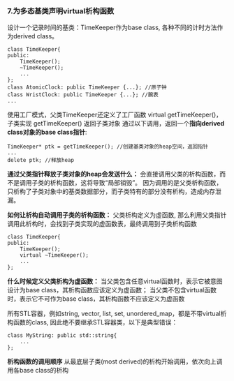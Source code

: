 ### 7.为多态基类声明virtual析构函数
设计一个记录时间的基类：TimeKeeper作为base class, 各种不同的计时方法作为derived class。
```
class TimeKeeper{
public:
    TimeKeeper();
    ~TimeKeeper();
    ...
};
class AtomicClock: public TimeKeeper {...}; //原子钟
class WristClock: public TimeKeeper {...}; //腕表
...
```

使用工厂模式，父类TimeKeeper还定义了工厂函数 virtual getTimeKeeper()，子类实现 getTimeKeeper() 返回子类对象
通过以下调用，返回一个**指向derived class对象的base class指针**:
```
TimeKeeper* ptk = getTimeKeeper(); //创建基类对象的heap空间，返回指针
...
delete ptk; //释放heap
```

**通过父类指针释放子类对象的heap会发送什么：**
会直接调用父类的析构函数，而不是调用子类的析构函数，这将导致“局部销毁”。
因为调用的是父类析构函数，只析构了子类对象中的基类数据部分，而子类特有的部分没有析构，造成内存泄漏。

**如何让析构自动调用子类的析构函数：**
父类析构定义为虚函数, 那么利用父类指针调用此析构时，会找到子类实现的虚函数表，最终调用到子类析构函数
```
class TimeKeeper{
public:
    TimeKeeper();
    virtual ~TimeKeeper();
    ...
};
```
**什么时候定义父类析构为虚函数：**
当父类包含任意virtual函数时，表示它被意图设计为base class，其析构函数应该定义为虚函数；
当父类不包含virtual函数时，表示它不可作为base class，其析构函数不应该定义为虚函数

所有STL容器，例如string, vector, list, set, unordered_map，都是不带virtual析构函数的class, 
因此绝不要继承STL容器类，以下是典型错误：
```
class MyString: public std::string{
    ...
};
```
**析构函数的调用顺序**
从最底层子类(most derived)的析构开始调用，依次向上调用各base class的析构

